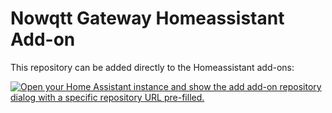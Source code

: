 # Nowqtt Gateway Homeassistant Add-on


This repository can be added directly to the Homeassistant add-ons:

[![Open your Home Assistant instance and show the add add-on repository dialog with a specific repository URL pre-filled.](https://my.home-assistant.io/badges/supervisor_add_addon_repository.svg)](https://my.home-assistant.io/redirect/supervisor_add_addon_repository/?repository_url=https://github.com/ChrisC132/NowqttGatewayHomeassistantAddon)
